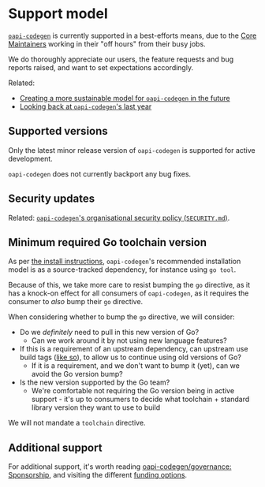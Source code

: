 # Support model

[`oapi-codegen`](https://github.com/oapi-codegen/oapi-codegen) is currently supported in a best-efforts means, due to the [Core Maintainers](https://github.com/oapi-codegen/governance/#core-maintainer) working in their "off hours" from their busy jobs.

We do thoroughly appreciate our users, the feature requests and bug reports raised, and want to set expectations accordingly.

Related:

- [Creating a more sustainable model for `oapi-codegen` in the future](https://github.com/oapi-codegen/oapi-codegen/discussions/1606)
- [Looking back at `oapi-codegen`'s last year](https://github.com/oapi-codegen/oapi-codegen/discussions/1985)

## Supported versions

Only the latest minor release version of `oapi-codegen` is supported for active development.

`oapi-codegen` does not currently backport any bug fixes.

## Security updates

Related: [`oapi-codegen`'s organisational security policy (`SECURITY.md`)](https://github.com/oapi-codegen/.github/blob/HEAD/SECURITY.md).

## Minimum required Go toolchain version

As per [the install instructions](https://github.com/oapi-codegen/oapi-codegen/#install), `oapi-codegen`'s recommended installation model is as a source-tracked dependency, for instance using `go tool`.

Because of this, we take more care to resist bumping the `go` directive, as it has a knock-on effect for all consumers of `oapi-codegen`, as it requires the consumer to _also_ bump their `go` directive.

When considering whether to bump the `go` directive, we will consider:

- Do we _definitely_ need to pull in this new version of Go?
  - Can we work around it by not using new language features?
- If this is a requirement of an upstream dependency, can upstream use build tags ([like so](https://github.com/charmbracelet/log/pull/13)), to allow us to continue using old versions of Go?
  - If it is a requirement, and we don't want to bump it (yet), can we avoid the Go version bump?
- Is the new version supported by the Go team?
  - We're comfortable not requiring the Go version being in active support - it's up to consumers to decide what toolchain + standard library version they want to use to build

We will not mandate a `toolchain` directive.

## Additional support

For additional support, it's worth reading [oapi-codegen/governance: Sponsorship](https://github.com/oapi-codegen/governance/#sponsorship), and visiting the different [funding options](https://github.com/oapi-codegen/oapi-codegen/blob/main/.github/FUNDING.yml).
